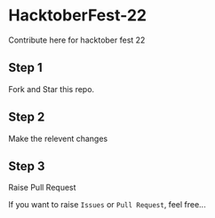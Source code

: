 # HacktoberFest-22
Contribute here for hacktober fest 22

## Step 1
Fork and Star this repo.

## Step 2
Make the relevent changes

## Step 3
Raise Pull Request 

If you want to raise `Issues` or `Pull Request`, feel free...
